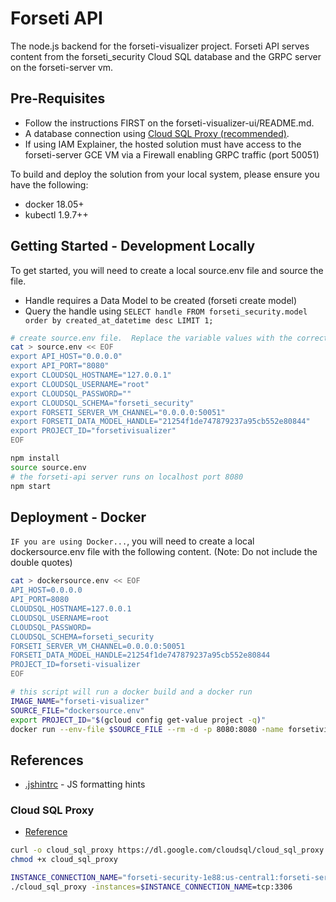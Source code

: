 # Forseti API

The node.js backend for the forseti-visualizer project. Forseti API serves content from the forseti_security Cloud SQL database and the GRPC server on the forseti-server vm.

## Pre-Requisites

- Follow the instructions FIRST on the forseti-visualizer-ui/README.md.
- A database connection using [Cloud SQL Proxy (recommended)](#Cloud-SQL-Proxy).
- If using IAM Explainer, the hosted solution must have access to the forseti-server GCE VM via a Firewall enabling GRPC traffic (port 50051)

To build and deploy the solution from your local system, please ensure you have the following:

- docker 18.05+
- kubectl 1.9.7++

## Getting Started - Development Locally

To get started, you will need to create a local source.env file and source the file.

- Handle requires a Data Model to be created (forseti create model)
- Query the handle using `SELECT handle FROM forseti_security.model order by created_at_datetime desc LIMIT 1;`

```bash
# create source.env file.  Replace the variable values with the correct values.  You'll likely need to change `CLOUDSQL_PASSWORD`, `PROJECT_ID` (`FORSETI_SERVER_VM_CHANNEL` and `FORSETI_DATA_MODEL_HANDLE` are required ONLY for IAM Explain functionality).
cat > source.env << EOF
export API_HOST="0.0.0.0"
export API_PORT="8080"
export CLOUDSQL_HOSTNAME="127.0.0.1"
export CLOUDSQL_USERNAME="root"
export CLOUDSQL_PASSWORD=""
export CLOUDSQL_SCHEMA="forseti_security"
export FORSETI_SERVER_VM_CHANNEL="0.0.0.0:50051"
export FORSETI_DATA_MODEL_HANDLE="21254f1de747879237a95cb552e80844"
export PROJECT_ID="forsetivisualizer"
EOF

npm install
source source.env
# the forseti-api server runs on localhost port 8080
npm start
```

## Deployment - Docker

`IF you are using Docker...`, you will need to create a local dockersource.env file with the following content. (Note: Do not include the double quotes)

```bash
cat > dockersource.env << EOF
API_HOST=0.0.0.0
API_PORT=8080
CLOUDSQL_HOSTNAME=127.0.0.1
CLOUDSQL_USERNAME=root
CLOUDSQL_PASSWORD=
CLOUDSQL_SCHEMA=forseti_security
FORSETI_SERVER_VM_CHANNEL=0.0.0.0:50051
FORSETI_DATA_MODEL_HANDLE=21254f1de747879237a95cb552e80844
PROJECT_ID=forseti-visualizer
EOF

# this script will run a docker build and a docker run
IMAGE_NAME="forseti-visualizer"
SOURCE_FILE="dockersource.env"
export PROJECT_ID="$(gcloud config get-value project -q)"
docker run --env-file $SOURCE_FILE --rm -d -p 8080:8080 -name forsetivisualizer gcr.io/$PROJECT_ID/$IMAGE_NAME
```

## References

- [.jshintrc](https://stackoverflow.com/questions/36318895/vs-code-with-es6) - JS formatting hints

### Cloud SQL Proxy

- [Reference](https://cloud.google.com/sql/docs/mysql/connect-admin-proxy#install)

```bash
curl -o cloud_sql_proxy https://dl.google.com/cloudsql/cloud_sql_proxy.darwin.amd64
chmod +x cloud_sql_proxy

INSTANCE_CONNECTION_NAME="forseti-security-1e88:us-central1:forseti-server-db-586f404"
./cloud_sql_proxy -instances=$INSTANCE_CONNECTION_NAME=tcp:3306
```
